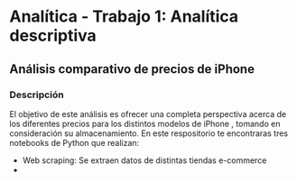 # Analítica - Trabajo 1: Analítica descriptiva
## Análisis comparativo de precios de iPhone 

### Descripción
El objetivo de este análisis es ofrecer una completa perspectiva acerca de los diferentes precios para los distintos modelos de iPhone , tomando en consideración su almacenamiento. 
En este respositorio te encontraras tres notebooks de Python que realizan: 
- Web scraping: Se extraen datos de distintas tiendas e-commerce
- 
